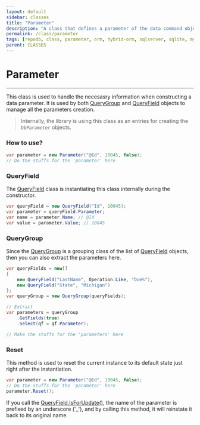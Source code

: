 ```yaml
---
layout: default
sidebar: classes
title: "Parameter"
description: "A class that defines a parameter of the data command object."
permalink: /class/parameter
tags: [repodb, class, parameter, orm, hybrid-orm, sqlserver, sqlite, mysql, postgresql]
parent: CLASSES
---
```


# Parameter

---

This class is used to handle the necesasry information when constructing a data parameter. It is used by both [QueryGroup](/class/querygroup) and [QueryField](/class/queryfield) objects to manage all the parameters creation.

> Internally, the library is using this class as an entries for creating the `DbParameter` objects.

### How to use?

```csharp
var parameter = new Parameter("@Id", 10045, false);
// Do the stuffs for the 'parameter' here
```

### QueryField

The [QueryField](/class/queryfield) class is instantiating this class internally during the constructor.

```csharp
var queryField = new QueryField("Id", 10045);
var parameter = queryField.Parameter;
var name = parameter.Name; // @Id
var value = parameter.Value; // 10045
```

### QueryGroup

Since the [QueryGroup](/class/querygroup) is a grouping class of the list of [QueryField](/class/queryfield) objects, then you can also extract the parameters here.

```csharp
var queryFields = new[]
{
    new QueryField("LastName", Operation.Like, "Doe%"),
    new QueryField("State", "Michigan")
};
var queryGroup = new QueryGroup(queryFields);

// Extract
var parameters = queryGroup
    .GetFields(true)
    .Select(qf = qf.Parameter);

// Make the stuffs for the 'parameters' here
```

### Reset

This method is used to reset the current instance to its default state just right after the instantiation.

```csharp
var parameter = new Parameter("@Id", 10045, false);
// Do the stuffs for the 'parameter' here
parameter.Reset();
```

If you call the [QueryField.IsForUpdate()](/class/queryfield#isforupdate-method), the name of the parameter is prefixed by an underscore ('_'), and by calling this method, it will reinstate it back to its original name.

